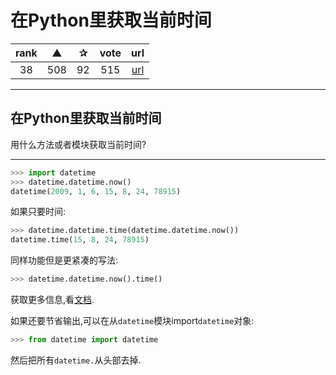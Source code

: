 # 在Python里获取当前时间

| rank | ▲ | ✰ | vote | url |
|:-:|:-:|:-:|:-:|:-:|
|  38  |  508 | 92 | 515 | [url](http://stackoverflow.com/questions/415511/how-to-get-current-time-in-python) |

***

## 在Python里获取当前时间

用什么方法或者模块获取当前时间?

***

```python
>>> import datetime
>>> datetime.datetime.now()
datetime(2009, 1, 6, 15, 8, 24, 78915)
```

如果只要时间:

```python
>>> datetime.datetime.time(datetime.datetime.now())
datetime.time(15, 8, 24, 78915)
```

同样功能但是更紧凑的写法:

```python
>>> datetime.datetime.now().time()
```

获取更多信息,看[文档](http://docs.python.org/library/datetime.html).

如果还要节省输出,可以在从`datetime`模块import`datetime`对象:

```python
>>> from datetime import datetime
```

然后把所有`datetime.`从头部去掉.